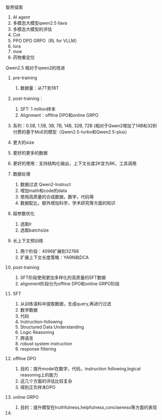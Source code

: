 

智界探索
1. AI agent
2. 多模态大模型qwen2.5 llava
3. 多模态大模型的评估
4. Cot
5. PPO DPO GRPO（RL for VLLM）
6. lora
7. moe
8. 药物重定位

Qwen2.5
相对于qwen2的改进
1. pre-training
   1. 数据量：从7T到18T

2. post-training：
   1. SFT: 1 million样本
   2. Alignment：offline DPO和online GRPO
3. 系列：0.5B, 1.5B, 3B, 7B, 14B, 32B, 72B
(相对于Qwen2增加了14B和32B)
付费的基于MoE的模型（Qwen2.5-turbo和Qwen2.5-plus）
1. 更大的size
2. 更好的更多的数据
3. 更好的使用：支持结构化输出，上下文长度2K变为8K，工具调用

1. 数据处理
   1. 数据过滤
   Qwen2-Instruct
   2. 增加math和code的data
   3. 使用高质量的合成数据，数学，代码等
   4. 数据配比，额外增加科学，学术研究等方面的知识
2. 超参数优化
   1. 选取lr
   2. 选取batchsize
3. 长上下文预训练
   1. 两个阶段：4096扩展到32768
   2. 扩展上下文长度策略：YARN和DCA
4. post-training
   1. SFT阶段使用更加多样化的高质量的SFT数据
   2. alignment阶段分为offline DPO和online GRPO阶段
5. SFT
   1. 从训练语料中提取数据，生成query,再进行过滤
   2. 数学数据
   3. 代码
   4. Instruction-following
   5. Structured Data Understanding
   6. Logic Reasoning
   7. 跨语言
   8. robust system instruction
   9. response filtering
6.  offline DPO
    1.  目的：提升model在数学，代码，instruction following,logical reasoning上的能力
    2.  这几个方面的评估比较复杂
    3.  得到正负样本DPO
7. online GRPO
   1. 目的：提升模型在truthfulness,helpfulness,conciseness等方面的表现
8. 